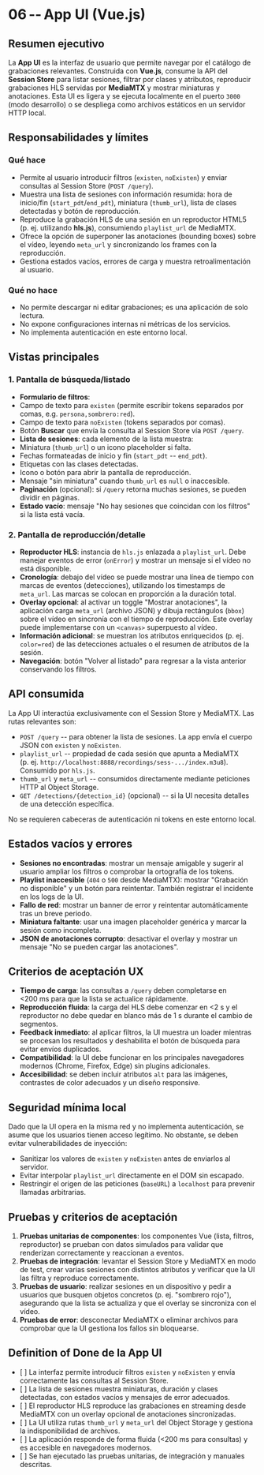 # 06 -- App UI (Vue.js)

## Resumen ejecutivo

La **App UI** es la interfaz de usuario que permite navegar por el
catálogo de grabaciones relevantes. Construida con **Vue.js**, consume
la API del **Session Store** para listar sesiones, filtrar por clases y
atributos, reproducir grabaciones HLS servidas por **MediaMTX** y
mostrar miniaturas y anotaciones. Esta UI es ligera y se ejecuta
localmente en el puerto `3000` (modo desarrollo) o se despliega como
archivos estáticos en un servidor HTTP local.

## Responsabilidades y límites

### Qué hace

-   Permite al usuario introducir filtros (`existen`, `noExisten`) y
    enviar consultas al Session Store (`POST /query`).
-   Muestra una lista de sesiones con información resumida: hora de
    inicio/fin (`start_pdt`/`end_pdt`), miniatura (`thumb_url`), lista
    de clases detectadas y botón de reproducción.
-   Reproduce la grabación HLS de una sesión en un reproductor HTML5
    (p. ej. utilizando **hls.js**), consumiendo `playlist_url` de
    MediaMTX.
-   Ofrece la opción de superponer las anotaciones (bounding boxes)
    sobre el vídeo, leyendo `meta_url` y sincronizando los frames con la
    reproducción.
-   Gestiona estados vacíos, errores de carga y muestra
    retroalimentación al usuario.

### Qué no hace

-   No permite descargar ni editar grabaciones; es una aplicación de
    solo lectura.
-   No expone configuraciones internas ni métricas de los servicios.
-   No implementa autenticación en este entorno local.

## Vistas principales

### 1. Pantalla de búsqueda/listado

-   **Formulario de filtros**:
-   Campo de texto para `existen` (permite escribir tokens separados por
    comas, e.g. `persona,sombrero:red`).
-   Campo de texto para `noExisten` (tokens separados por comas).
-   Botón **Buscar** que envía la consulta al Session Store vía
    `POST /query`.
-   **Lista de sesiones**: cada elemento de la lista muestra:
-   Miniatura (`thumb_url`) o un icono placeholder si falta.
-   Fechas formateadas de inicio y fin (`start_pdt` -- `end_pdt`).
-   Etiquetas con las clases detectadas.
-   Icono o botón para abrir la pantalla de reproducción.
-   Mensaje "sin miniatura" cuando `thumb_url` es `null` o inaccesible.
-   **Paginación** (opcional): si `/query` retorna muchas sesiones, se
    pueden dividir en páginas.
-   **Estado vacío**: mensaje "No hay sesiones que coincidan con los
    filtros" si la lista está vacía.

### 2. Pantalla de reproducción/detalle

-   **Reproductor HLS**: instancia de `hls.js` enlazada a
    `playlist_url`. Debe manejar eventos de error (`onError`) y mostrar
    un mensaje si el vídeo no está disponible.
-   **Cronología**: debajo del vídeo se puede mostrar una línea de
    tiempo con marcas de eventos (detecciones), utilizando los
    timestamps de `meta_url`. Las marcas se colocan en proporción a la
    duración total.
-   **Overlay opcional**: al activar un toggle "Mostrar anotaciones", la
    aplicación carga `meta_url` (archivo JSON) y dibuja rectángulos
    (`bbox`) sobre el vídeo en sincronía con el tiempo de reproducción.
    Este overlay puede implementarse con un `<canvas>` superpuesto al
    vídeo.
-   **Información adicional**: se muestran los atributos enriquecidos
    (p. ej. `color=red`) de las detecciones actuales o el resumen de
    atributos de la sesión.
-   **Navegación**: botón "Volver al listado" para regresar a la vista
    anterior conservando los filtros.

## API consumida

La App UI interactúa exclusivamente con el Session Store y MediaMTX. Las
rutas relevantes son:

-   `POST /query` -- para obtener la lista de sesiones. La app envía el
    cuerpo JSON con `existen` y `noExisten`.
-   `playlist_url` -- propiedad de cada sesión que apunta a MediaMTX
    (p. ej. `http://localhost:8888/recordings/sess-.../index.m3u8`).
    Consumido por `hls.js`.
-   `thumb_url` y `meta_url` -- consumidos directamente mediante
    peticiones HTTP al Object Storage.
-   `GET /detections/{detection_id}` (opcional) -- si la UI necesita
    detalles de una detección específica.

No se requieren cabeceras de autenticación ni tokens en este entorno
local.

## Estados vacíos y errores

-   **Sesiones no encontradas**: mostrar un mensaje amigable y sugerir
    al usuario ampliar los filtros o comprobar la ortografía de los
    tokens.
-   **Playlist inaccesible** (`404` o `500` desde MediaMTX): mostrar
    "Grabación no disponible" y un botón para reintentar. También
    registrar el incidente en los logs de la UI.
-   **Fallo de red**: mostrar un banner de error y reintentar
    automáticamente tras un breve periodo.
-   **Miniatura faltante**: usar una imagen placeholder genérica y
    marcar la sesión como incompleta.
-   **JSON de anotaciones corrupto**: desactivar el overlay y mostrar un
    mensaje "No se pueden cargar las anotaciones".

## Criterios de aceptación UX

-   **Tiempo de carga**: las consultas a `/query` deben completarse en
    \<200 ms para que la lista se actualice rápidamente.
-   **Reproducción fluida**: la carga del HLS debe comenzar en \<2 s y
    el reproductor no debe quedar en blanco más de 1 s durante el cambio
    de segmentos.
-   **Feedback inmediato**: al aplicar filtros, la UI muestra un loader
    mientras se procesan los resultados y deshabilita el botón de
    búsqueda para evitar envíos duplicados.
-   **Compatibilidad**: la UI debe funcionar en los principales
    navegadores modernos (Chrome, Firefox, Edge) sin plugins
    adicionales.
-   **Accesibilidad**: se deben incluir atributos `alt` para las
    imágenes, contrastes de color adecuados y un diseño responsive.

## Seguridad mínima local

Dado que la UI opera en la misma red y no implementa autenticación, se
asume que los usuarios tienen acceso legítimo. No obstante, se deben
evitar vulnerabilidades de inyección:

-   Sanitizar los valores de `existen` y `noExisten` antes de enviarlos
    al servidor.
-   Evitar interpolar `playlist_url` directamente en el DOM sin
    escapado.
-   Restringir el origen de las peticiones (`baseURL`) a `localhost`
    para prevenir llamadas arbitrarias.

## Pruebas y criterios de aceptación

1.  **Pruebas unitarias de componentes**: los componentes Vue (lista,
    filtros, reproductor) se prueban con datos simulados para validar
    que renderizan correctamente y reaccionan a eventos.
2.  **Pruebas de integración**: levantar el Session Store y MediaMTX en
    modo de test, crear varias sesiones con distintos atributos y
    verificar que la UI las filtra y reproduce correctamente.
3.  **Pruebas de usuario**: realizar sesiones en un dispositivo y pedir
    a usuarios que busquen objetos concretos (p. ej. "sombrero rojo"),
    asegurando que la lista se actualiza y que el overlay se sincroniza
    con el vídeo.
4.  **Pruebas de error**: desconectar MediaMTX o eliminar archivos para
    comprobar que la UI gestiona los fallos sin bloquearse.

## Definition of Done de la App UI

-   \[ \] La interfaz permite introducir filtros `existen` y `noExisten`
    y envía correctamente las consultas al Session Store.
-   \[ \] La lista de sesiones muestra miniaturas, duración y clases
    detectadas, con estados vacíos y mensajes de error adecuados.
-   \[ \] El reproductor HLS reproduce las grabaciones en streaming
    desde MediaMTX con un overlay opcional de anotaciones sincronizadas.
-   \[ \] La UI utiliza rutas `thumb_url` y `meta_url` del
    Object Storage y gestiona la indisponibilidad de archivos.
-   \[ \] La aplicación responde de forma fluida (\<200 ms para
    consultas) y es accesible en navegadores modernos.
-   \[ \] Se han ejecutado las pruebas unitarias, de integración y
    manuales descritas.
